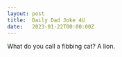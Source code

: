 ```yaml
---
layout: post
title:  Daily Dad Joke 4U
date:   2023-01-22T00:00:00Z
---
```

What do you call a fibbing cat? A lion.
